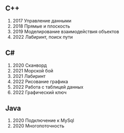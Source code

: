 ## C++

1. 2017 Управление данными
2. 2018 Прямые и плоскость
3. 2019 Моделирование взаимодействия объектов
4. 2022 Лабиринт, поиск пути

## C#

1. 2020 Сканворд
2. 2021 Морской бой
3. 2021 Лабиринт
4. 2022 Рисование графика
5. 2022 Работа с таблицей данных
6. 2022 Графический ключ

## Java

1. 2020 Подключение к MySql
2. 2020 Многопоточность
